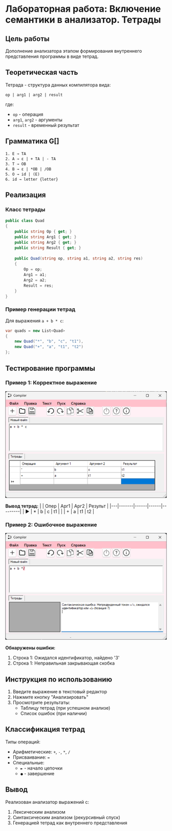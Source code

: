 # Лабораторная работа: Включение семантики в анализатор. Тетрады

## Цель работы
Дополнение анализатора этапом формирования внутреннего представления программы в виде тетрад.

## Теоретическая часть
Тетрада - структура данных компилятора вида:
```
op | arg1 | arg2 | result
```
где:
- `op` - операция
- `arg1`, `arg2` - аргументы
- `result` - временный результат

## Грамматика G[<E>]
```bnf
1. E → TA 
2. A → ε | + TA | - TA 
3. T → ОВ 
4. В → ε | *ОВ | /ОВ 
5. О → id | (E) 
6. id → letter {letter}
```

## Реализация

### Класс тетрады
```csharp
public class Quad
{
    public string Op { get; }
    public string Arg1 { get; }
    public string Arg2 { get; }
    public string Result { get; }

    public Quad(string op, string a1, string a2, string res)
    {
        Op = op;
        Arg1 = a1;
        Arg2 = a2;
        Result = res;
    }
}
```

### Пример генерации тетрад
Для выражения `a + b * c`:
```csharp
var quads = new List<Quad>
{
    new Quad("*", "b", "c", "t1"),
    new Quad("+", "a", "t1", "t2")
};
```

## Тестирование программы

### Пример 1: Корректное выражение
![Пример работы с выражением a+b*c](test1.png)

**Вывод тетрад:**
|   | Опер | Арг1 | Арг2 | Результ |
|---|-------|------|------|---------|
| ► | *     | b    | c    | t1      |
|   | +     | a    | t1   | t2      |

### Пример 2: Ошибочное выражение
![Пример обработки ошибки](test2.png)

**Обнаружены ошибки:**
1. Строка 1: Ожидался идентификатор, найдено '3'
2. Строка 1: Неправильная закрывающая скобка

## Инструкция по использованию
1. Введите выражение в текстовый редактор
2. Нажмите кнопку "Анализировать"
3. Просмотрите результаты:
   - Таблицу тетрад (при успешном анализе)
   - Список ошибок (при наличии)

## Классификация тетрад
Типы операций:
- Арифметические: `+`, `-`, `*`, `/`
- Присваивание: `=`
- Специальные: 
  - `►` - начало цепочки
  - `●` - завершение

## Вывод
Реализован анализатор выражений с:
1. Лексическим анализом
2. Синтаксическим анализом (рекурсивный спуск)
3. Генерацией тетрад как внутреннего представления
